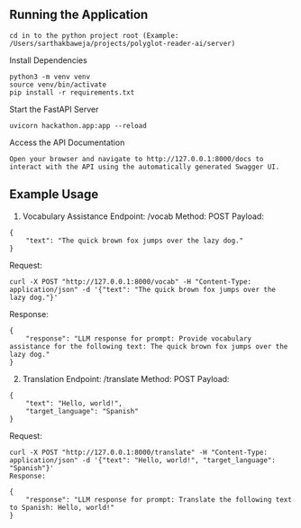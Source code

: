 ## Running the Application

```aiignore
cd in to the python project root (Example: /Users/sarthakbaweja/projects/polyglot-reader-ai/server)
```

Install Dependencies

```
python3 -m venv venv
source venv/bin/activate
pip install -r requirements.txt
```

Start the FastAPI Server

```
uvicorn hackathon.app:app --reload
```
Access the API Documentation

```aiignore
Open your browser and navigate to http://127.0.0.1:8000/docs to interact with the API using the automatically generated Swagger UI.
```


## Example Usage

1. Vocabulary Assistance
Endpoint: /vocab
Method: POST
Payload:

```aiignore
{
    "text": "The quick brown fox jumps over the lazy dog."
}
```

Request:

```aiignore
curl -X POST "http://127.0.0.1:8000/vocab" -H "Content-Type: application/json" -d '{"text": "The quick brown fox jumps over the lazy dog."}'
```

Response:

```aiignore
{
    "response": "LLM response for prompt: Provide vocabulary assistance for the following text: The quick brown fox jumps over the lazy dog."
}
```

2. Translation
Endpoint: /translate
Method: POST
Payload:

```aiignore
{
    "text": "Hello, world!",
    "target_language": "Spanish"
}
```

Request:

```aiignore
curl -X POST "http://127.0.0.1:8000/translate" -H "Content-Type: application/json" -d '{"text": "Hello, world!", "target_language": "Spanish"}'
Response:
```


```aiignore
{
    "response": "LLM response for prompt: Translate the following text to Spanish: Hello, world!"
}
```

